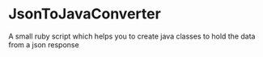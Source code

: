 # JsonToJavaConverter
A small ruby script which helps you to create java classes to hold the data from a json response
